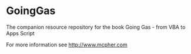 # GoingGas
The companion resource repository for the book Going Gas - from VBA to Apps Script

For more information see http://www.mcpher.com
